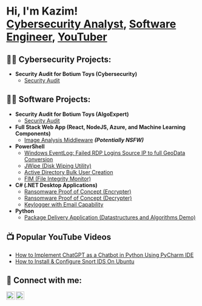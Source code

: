 <h1>Hi, I'm Kazim! <br/><a href="https://github.com/kazBrainz">Cybersecurity Analyst</a>, <a href="https://www.linkedin.com/in/kazimolanirans/">Software  Engineer</a>, <a href="https://www.youtube.com/@techwithkazim9180/">YouTuber</a></h1>

<h2>👨‍💻 Cybersecurity Projects:</h2>

- <b>Security Audit for Botium Toys (Cybersecurity)</b>
  - [Security Audit](https://github.com/kazBrainz/Security-Audit-for-Botium-Toys)

<h2>👨‍💻 Software Projects:</h2>

- <b>Security Audit for Botium Toys (AlgoExpert)</b>
  - [Security Audit](https://github.com/kazBrainz/Security-Audit-for-Botium-Toys)
- <b>Full Stack Web App (React, NodeJS, Azure, and Machine Learning Components)</b>
  - [Image Analysis Middleware](https://github.com/joshmadakor1/4chan-Image-Analysis-Middleware-C964) <b><i>(Potentially NSFW)</b></i>
- <b>PowerShell</b>
  - [Windows EventLog: Failed RDP Logins Source IP to full GeoData Conversion](https://github.com/joshmadakor1/Sentinel-Lab)
  - [JWipe (Disk Wiping Utility)](https://github.com/joshmadakor1/Jwipe.PowerShell)
  - [Active Directory Bulk User Creation](https://github.com/joshmadakor1/AD_PS)
  - [FIM (File Integrity Monitor)](https://github.com/joshmadakor1/PowerShell-Integrity-FIM)
- <b>C# (.NET Desktop Applications)</b>
  - [Ransomware Proof of Concept (Encrypter)](https://github.com/joshmadakor1/EncrypterPOC)
  - [Ransomware Proof of Concept (Decrypter)](https://github.com/joshmadakor1/DecrypterPOC)
  - [Keylogger with Email Capability](https://github.com/joshmadakor1/Key-Logger-With-Email)
- <b>Python</b>
  - [Package Delivery Application (Datastructures and Algorithms Demo)](https://github.com/joshmadakor1/Package-Delivery-Pathfinding-Algorithm)

<h2>📺 Popular YouTube Videos</h2>

- [How to Implement ChatGPT as a Chatbot in Python Using PyCharm IDE](https://www.youtube.com/watch?v=RSawDZYzWS8&t=289s)
- [How to Install & Configure Snort IDS On Ubuntu](https://www.youtube.com/watch?v=nwDVE_kEFGg&t=377s)

<h2> 🤳 Connect with me:</h2>

[<img align="left" alt="kazBrainz | YouTube" width="22px" src="https://cdn.jsdelivr.net/npm/simple-icons@v3/icons/youtube.svg" />][youtube]
[<img align="left" alt="kazBrainz | LinkedIn" width="22px" src="https://cdn.jsdelivr.net/npm/simple-icons@v3/icons/linkedin.svg" />][linkedin]


[youtube]: https://www.youtube.com/@techwithkazim9180/
[linkedin]: https://www.linkedin.com/in/kazimolanirans/

<!--

Here are some ideas to get you started:

- 🔭 I’m currently working on ...
- 🌱 I’m currently learning ...
- 👯 I’m looking to collaborate on ...
- 🤔 I’m looking for help with ...
- 💬 Ask me about ...
- 📫 How to reach me: ...
- 😄 Pronouns: ...
- ⚡ Fun fact: ...
-->
